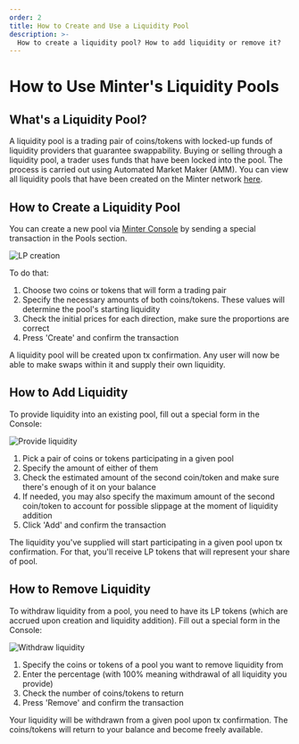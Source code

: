 ```yaml
---
order: 2
title: How to Create and Use a Liquidity Pool
description: >-
  How to create a liquidity pool? How to add liquidity or remove it?
---
```


# How to Use Minter's Liquidity Pools

## What's a Liquidity Pool?

A liquidity pool is a trading pair of coins/tokens with locked-up funds of liquidity providers that guarantee swappability. Buying or selling through a liquidity pool, a trader uses funds that have been locked into the pool. The process is carried out using Automated Market Maker (AMM). You can view all liquidity pools that have been created on the Minter network [here](https://explorer.minter.network/pools).

## How to Create a Liquidity Pool

You can create a new pool via [Minter Console](https://console.minter.network/pool) by sending a special transaction in the Pools section.

![LP creation](/img/docs/pool1.jpg)

To do that:
1. Choose two coins or tokens that will form a trading pair
2. Specify the necessary amounts of both coins/tokens. These values will determine the pool's starting liquidity
3. Check the initial prices for each direction, make sure the proportions are correct
4. Press 'Create' and confirm the transaction

A liquidity pool will be created upon tx confirmation. Any user will now be able to make swaps within it and supply their own liquidity.

## How to Add Liquidity

To provide liquidity into an existing pool, fill out a special form in the Console:

![Provide liquidity](/img/docs/pool2.jpg)

1. Pick a pair of coins or tokens participating in a given pool
2. Specify the amount of either of them
3. Check the estimated amount of the second coin/token and make sure there's enough of it on your balance
4. If needed, you may also specify the maximum amount of the second coin/token to account for possible slippage at the moment of liquidity addition
5. Click 'Add' and confirm the transaction

The liquidity you've supplied will start participating in a given pool upon tx confirmation. For that, you'll receive LP tokens that will represent your share of pool.

## How to Remove Liquidity

To withdraw liquidity from a pool, you need to have its LP tokens (which are accrued upon creation and liquidity addition). Fill out a special form in the Console:

![Withdraw liquidity](/img/docs/pool3.jpg)

1. Specify the coins or tokens of a pool you want to remove liquidity from
2. Enter the percentage (with 100% meaning withdrawal of all liquidity you provide)
3. Check the number of coins/tokens to return
4. Press 'Remove' and confirm the transaction

Your liquidity will be withdrawn from a given pool upon tx confirmation. The coins/tokens will return to your balance and become freely available.
